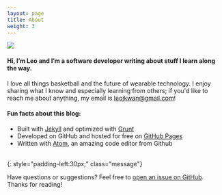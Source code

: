 ```yaml
---
layout: page
title: About
weight: 3
---
```


<img class="profile-pic" src="https://s3-us-west-2.amazonaws.com/leojkwan/images/leojkwan_pic.jpg">

#### Hi, I’m Leo and I’m a software developer writing about stuff I learn along the way.

I love all things basketball and the future of wearable technology. I enjoy sharing what I know and especially learning from others; if you'd like to reach me about anything, my email is leojkwan@gmail.com!
<br/>

#### Fun facts about this blog:
* Built with [Jekyll](http://jekyllrb.com) and optimized with [Grunt](https://github.com/gruntjs/grunt)
* Developed on GitHub and hosted for free on [GitHub Pages](https://pages.github.com)
* Written with [Atom](https://github.com/atom/atom), an amazing code editor from Github
<br/>
{: style="padding-left:30px;" class="message"}

Have questions or suggestions? Feel free to [open an issue on GitHub](https://github.com/leojkwan/leojkwan.github.io). Thanks for reading!
<br/>

